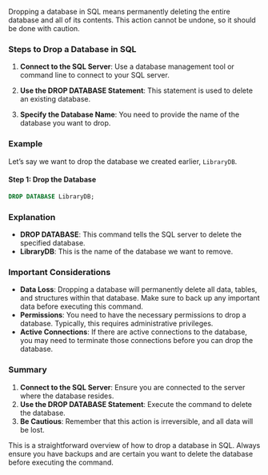 Dropping a database in SQL means permanently deleting the entire database and all of its contents. This action cannot be undone, so it should be done with caution.

### Steps to Drop a Database in SQL

1. **Connect to the SQL Server**: Use a database management tool or command line to connect to your SQL server.

2. **Use the DROP DATABASE Statement**: This statement is used to delete an existing database.

3. **Specify the Database Name**: You need to provide the name of the database you want to drop.

### Example

Let’s say we want to drop the database we created earlier, `LibraryDB`.

#### Step 1: Drop the Database

```sql
DROP DATABASE LibraryDB;
```

### Explanation

- **DROP DATABASE**: This command tells the SQL server to delete the specified database.
- **LibraryDB**: This is the name of the database we want to remove.

### Important Considerations

- **Data Loss**: Dropping a database will permanently delete all data, tables, and structures within that database. Make sure to back up any important data before executing this command.
- **Permissions**: You need to have the necessary permissions to drop a database. Typically, this requires administrative privileges.
- **Active Connections**: If there are active connections to the database, you may need to terminate those connections before you can drop the database.

### Summary

1. **Connect to the SQL Server**: Ensure you are connected to the server where the database resides.
2. **Use the DROP DATABASE Statement**: Execute the command to delete the database.
3. **Be Cautious**: Remember that this action is irreversible, and all data will be lost.

This is a straightforward overview of how to drop a database in SQL. Always ensure you have backups and are certain you want to delete the database before executing the command.